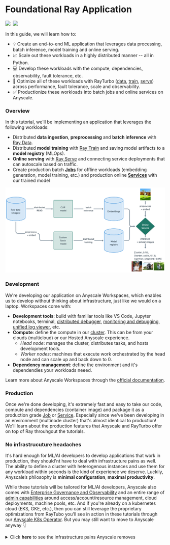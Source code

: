 # Foundational Ray Application

<div align="left">
<a target="_blank" href="https://console.anyscale.com/"><img src="https://img.shields.io/badge/🚀 Run_on-Anyscale-9hf"></a>&nbsp;
<a href="https://github.com/anyscale/foundational-ray-app" role="button"><img src="https://img.shields.io/static/v1?label=&amp;message=View%20On%20GitHub&amp;color=586069&amp;logo=github&amp;labelColor=2f363d"></a>&nbsp;
</div>

In this guide, we will learn how to:
- 💡 Create an end-to-end ML application that leverages data processing, batch inference, model training and online serving.
- 📈 Scale out these workloads in a highly distributed manner -- all in Python.
- 💻 Develop these workloads with the compute, dependencies, observability, fault tolerance, etc.
- 🚀 Optimize all of these workloads with RayTurbo ([data](https://docs.anyscale.com/rayturbo/generated/rayturbo-data), [train](https://docs.anyscale.com/rayturbo/generated/rayturbo-train), [serve](https://docs.anyscale.com/rayturbo/generated/rayturbo-serve)) across performance, fault tolerance, scale and observability.
- ✅ Productionize these workloads into batch jobs and online services on Anyscale.

### Overview

In this tutorial, we'll be implementing an application that leverages the following workloads:

- Distributed **data ingestion**, **preprocessing** and **batch inference** with [Ray Data](https://docs.ray.io/en/latest/data/data.html).
- Distributed **model training** with [Ray Train](https://docs.ray.io/en/latest/train/train.html) and saving model artifacts to a **model registry** (MLOps).
- **Online serving** with [Ray Serve](https://docs.ray.io/en/latest/serve/index.html) and connecting service deployments that can autoscale based on traffic.
- Create production batch [**Jobs**](https://docs.anyscale.com/platform/jobs/) for offline workloads (embedding generation, model training, etc.) and production online [**Services**](https://docs.anyscale.com/platform/services/) with our trained model

<img src="images/overview.png" width=900>


### Development

We're developing our application on Anyscale Workspaces, which enables us to develop without thinking about infrastructure, just like we would on a laptop. Workspaces come with:
- **Development tools**: build with familiar tools like VS Code, Jupyter notebooks, terminal, [distributed debugger](https://docs.anyscale.com/platform/workspaces/workspaces-debugging/#distributed-debugger), [monitoring and debugging](https://docs.ray.io/en/latest/ray-observability/index.html), [unified log viewer](https://docs.anyscale.com/monitoring/accessing-logs/), etc.
- **Compute**: define the compute in our [cluster](https://docs.ray.io/en/latest/cluster/key-concepts.html). This can be from your clouds (multicloud) or our Hosted Anyscale experience.
    - *Head node*: manages the cluster, distributes tasks, and hosts development tools.
    - *Worker nodes*: machines that execute work orchestrated by the head node and can scale up and back down to 0.
- **Dependency management**: define the environment and it's dependendies your workloads neeed.

Learn more about Anyscale Workspaces through the [official documentation](https://docs.anyscale.com/platform/workspaces/).

### Production

Once we're done developing, it's extremely fast and easy to take our code, compute and dependencies (container image) and package it as a production grade [Job](https://docs.anyscale.com/platform/jobs/) or [Service](https://docs.anyscale.com/platform/services/). Especially since we've been developing in an environment (multinode cluster) that's almost identical to production! We'll learn about the production features that Anyscale and RayTurbo offer on top of Ray throuhgout the tutorials.

### No infrastrucuture headaches

It's hard enough for ML/AI developers to develop applications that work in production, they should'nt have to deal with infrastructure pains as well. The ability to define a cluster with heterogenous instances and use them for any workload within seconds is the kind of experience we deserve. Luckily, Anyscale’s philosophy is **minimal configuration**, **maximal productivity**.

While these tutorials will be tailored for ML/AI developers, Anyscale also comes with [Enterprise Governance and Observability](https://www.anyscale.com/blog/enterprise-governance-observability) and an entire range of [admin capabilities](https://docs.anyscale.com/administration/overview) around access/account/resource management, cloud deployments, machine pools, etc. And if you're already on a kubernetes cloud (EKS, GKE, etc.), then you can still leverage the proprietary optimizations from RayTubo you'll see in action in these tutorials through our [Anyscale K8s Operator](https://docs.anyscale.com/administration/cloud-deployment/kubernetes/). But you may still want to move to Anyscale anyway 👇

<details>
  <summary>Click <b>here</b> to see the infrastructure pains Anyscale removes</summary>

**🚀 1. Fast Workload Launch** (No Cluster Setup Required)
* With Kubernetes (EKS/GKE), you must manually create a cluster before launching anything.
* This includes setting up VPCs, IAM roles, node pools, autoscaling, etc.
* Anyscale handles all of this automatically -- you just define your job or endpoint and run it.

**⚙️ 2. No GPU Driver Hassles**
* Kubernetes requires you to install and manage NVIDIA drivers and the device plugin for GPU workloads.
* On Anyscale, GPU environments just work—drivers, libraries, and runtime are pre-configured.

**📦 3. No KubeRay or CRD Management**
* Running Ray on K8s needs:
    * Installing KubeRay
    * Writing and maintaining custom YAML manifests
    * Managing Custom Resource Definitions (CRDs)
    * Tuning stateful sets and pod configs
* On Anyscale, this is all abstracted — you launch Ray clusters without writing a single YAML file.

**🧠 4. No Need to Learn K8s Internals**
* With Kubernetes, users must:
    * Inspect pods/logs
    * Navigate dashboards
    * Manually send HTTP requests to Ray endpoints
* Anyscale users never touch pods. Everything is accessible via the CLI, SDK, or UI.

**💸 5. Spot Instance Handling Just Works**
* Kubernetes requires custom node pools and lifecycle handling for spot instance preemptions.
* With Anyscale, preemptible VMs are handled automatically with node draining and rescheduling.

</details>

<div></div>
